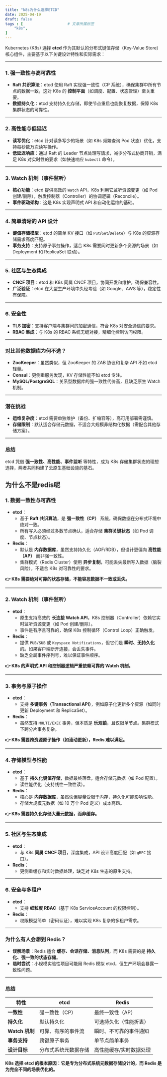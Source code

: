 ```yaml
---
title: "k8s为什么选择ETCD"
date: 2025-04-19
draft: false
tags : [                    # 文章所属标签
    "k8s",
]
---
```


Kubernetes (K8s) 选择 **etcd** 作为其默认的分布式键值存储（Key-Value Store）核心组件，主要基于以下关键设计特性和实际需求：

---

### 1. **强一致性与高可靠性**

   - **Raft 共识算法**：etcd 使用 Raft 实现强一致性（CP 系统），确保集群中所有节点的数据一致，这对 K8s 的 **控制平面**（如调度、配置、状态管理）至关重要。
   - **数据持久化**：etcd 支持持久化存储，即使节点重启也能恢复数据，保障 K8s 集群状态的可靠性。

---

### 2. **高性能与低延迟**

   - **读写优化**：etcd 针对读多写少的场景（如 K8s 频繁查询 Pod 状态）优化，支持每秒数万次读写操作。
   - **低延迟响应**：通过 Raft 的 Leader 节点处理写请求，减少分布式协商开销，满足 K8s 对实时性的要求（如快速响应 `kubectl` 命令）。

---

### 3. **Watch 机制（事件监听）**

   - **核心功能**：etcd 提供高效的 `Watch` API，K8s 利用它监听资源变更（如 Pod 创建/删除），触发控制器（Controller）的协调逻辑（Reconcile）。
   - **事件驱动架构**：这是 K8s 实现声明式 API 和自动化运维的基础。

---

### 4. **简单清晰的 API 设计**

   - **键值存储模型**：etcd 的简单 KV 接口（如 `Put`/`Get`/`Delete`）与 K8s 的资源存储需求高度匹配。
   - **事务支持**：支持原子事务操作，适合 K8s 需要同时更新多个资源的场景（如 Deployment 和 ReplicaSet 联动）。

---

### 5. **社区与生态集成**

   - **CNCF 项目**：etcd 和 K8s 同属 CNCF 项目，协同开发和维护，确保兼容性。
   - **广泛验证**：etcd 在大型生产环境中久经考验（如 Google、AWS 等），稳定性有保障。

---

### 6. **安全性**

   - **TLS 加密**：支持客户端与集群间的加密通信，符合 K8s 对安全通信的要求。
   - **RBAC 集成**：与 K8s 的 RBAC 系统无缝对接，精细化控制访问权限。

---

### 对比其他数据库为何不选？

- **ZooKeeper**：虽然类似，但 ZooKeeper 的 ZAB 协议和复杂 API 不如 etcd 轻量。
- **Consul**：更侧重服务发现，KV 存储性能不如 etcd 专注。
- **MySQL/PostgreSQL**：关系型数据库的强一致性代价高，且缺乏原生 Watch 机制。

---

### 潜在挑战

- **运维复杂度**：etcd 需要单独维护（备份、扩缩容等），高可用部署需谨慎。
- **存储限制**：默认适合存储元数据，不适合大规模非结构化数据（需配合其他存储方案）。

---

### 总结

etcd 凭借 **强一致性、高性能、事件监听** 等特性，成为 K8s 存储集群状态的理想选择，两者共同构建了云原生基础设施的基石。

## 为什么不是redis呢



### 1. **数据一致性与可靠性**

   - **etcd**：  
     - 基于 **Raft 共识算法**，是 **强一致性（CP）** 系统，确保数据在分布式环境中绝对一致。  
     - 所有写入必须经过多数节点确认，适合存储 **集群关键状态**（如 Pod 调度、节点状态）。  
   - **Redis**：  
     - 默认是 **内存数据库**，虽然支持持久化（AOF/RDB），但设计更偏向 **高性能（AP）** 而非强一致性。  
     - 集群模式（Redis Cluster）使用 **异步复制**，可能丢失最新写入数据（脑裂风险），不适合 K8s 对可靠性的要求。  

   **👉 K8s 需要绝对可靠的状态存储，不能容忍数据不一致或丢失。**

---

### 2. **Watch 机制（事件监听）**

   - **etcd**：  
     - 原生支持高效的 **长连接 Watch API**，K8s 控制器（Controller）依赖它实时监听资源变更（如 Pod 创建/删除）。  
     - 事件是有序且可靠的，确保 K8s 控制循环（Control Loop）正确触发。  
   - **Redis**：  
     - 提供 `PUB/SUB` 或 `Keyspace Notifications`，但它们是 **瞬时、无持久化** 的。如果客户端断开连接，会丢失事件。  
     - 缺乏全局事件序列号，难以保证事件顺序。  

   **👉 K8s 的声明式 API 和控制器逻辑严重依赖可靠的 Watch 机制。**

---

### 3. **事务与原子操作**

   - **etcd**：  
     - 支持 **多键事务（Transactional API）**，例如原子化更新多个资源（如同时更新 Deployment 和 ReplicaSet）。  
   - **Redis**：  
     - 虽然支持 `MULTI/EXEC` 事务，但本质是 **乐观锁**，且仅限单节点。集群模式下跨分片事务复杂。  

   **👉 K8s 需要跨资源原子操作（如滚动更新），Redis 难以满足。**

---

### 4. **存储模型与性能**

   - **etcd**：  
     - 基于 **持久化键值存储**，数据最终落盘，适合存储元数据（如 Pod 配置）。  
     - 读性能优化（支持线性一致性读）。  
   - **Redis**：  
     - 核心是 **内存数据库**，虽然快但容量受限于内存，持久化可能影响性能。  
     - 存储大规模元数据（如 10 万个 Pod 定义）成本高昂。  

   **👉 K8s 需要持久化存储大量元数据，而非缓存。**

---

### 5. **社区与生态集成**

   - **etcd**：  
     - 与 K8s **同属 CNCF 项目**，深度集成，API 设计高度匹配（如 `gRPC` 接口）。  
   - **Redis**：  
     - 更侧重缓存和实时数据处理，缺乏对 K8s 生态的原生支持。  

---

### 6. **安全与多租户**

   - **etcd**：  
     - 支持 **细粒度 RBAC**（基于 K8s ServiceAccount 的权限控制）。  
   - **Redis**：  
     - 权限模型简单（密码认证），难以实现 K8s 复杂的多租户需求。  

---

### 为什么有人会想到 Redis？

- **误解场景**：Redis 适合 **缓存、会话存储、消息队列**，而 K8s 需要的是 **持久化、强一致的状态存储**。  
- **临时尝试**：小规模实验性项目可能用 Redis 模拟 etcd，但生产环境会暴露一致性问题。  

---

### 总结

| 特性                | etcd                          | Redis                          |
|---------------------|-------------------------------|--------------------------------|
| **一致性**          | 强一致性（CP）                | 最终一致性（AP）               |
| **持久化**          | 默认持久化                    | 可选持久化（性能折衷）         |
| **Watch 机制**      | 可靠、有序的事件流            | 瞬时、不可靠的事件通知         |
| **事务支持**        | 跨键原子事务                  | 单节点简单事务                 |
| **设计目标**        | 分布式系统元数据存储          | 高性能缓存/实时数据处理        |

**K8s 选择 etcd 的根本原因：它是专为分布式系统元数据存储设计的，而 Redis 是为完全不同的场景优化的。**